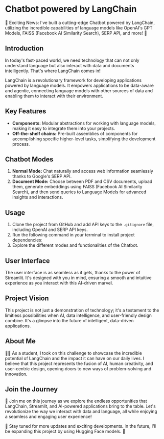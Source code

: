 # Chatbot powered by LangChain

🚀 Exciting News: I've built a cutting-edge Chatbot powered by LangChain, utilizing the incredible capabilities of language models like OpenAI's GPT Models, FAISS (Facebook AI Similarity Search), SERP API, and more! 🤖

## Introduction

In today's fast-paced world, we need technology that can not only understand language but also interact with data and documents intelligently. That's where LangChain comes in!

LangChain is a revolutionary framework for developing applications powered by language models. It empowers applications to be data-aware and agentic, connecting language models with other sources of data and enabling them to interact with their environment.

## Key Features

- **Components:** Modular abstractions for working with language models, making it easy to integrate them into your projects.
- **Off-the-shelf chains:** Pre-built assemblies of components for accomplishing specific higher-level tasks, simplifying the development process.

## Chatbot Modes

1. **Normal Mode:** Chat naturally and access web information seamlessly thanks to Google's SERP API.
2. **Document Mode:** Choose between PDF and CSV documents, upload them, generate embeddings using FAISS (Facebook AI Similarity Search), and then send queries to Language Models for advanced insights and interactions.

## Usage

1. Clone the project from GitHub and add API keys to the `.gitignore` file, including OpenAI and SERP API keys.
2. Run the following command in your terminal to install project dependencies:
3. Explore the different modes and functionalities of the Chatbot.

## User Interface

The user interface is as seamless as it gets, thanks to the power of Streamlit. It's designed with you in mind, ensuring a smooth and intuitive experience as you interact with this AI-driven marvel.

## Project Vision

This project is not just a demonstration of technology; it's a testament to the limitless possibilities when AI, data intelligence, and user-friendly design combine. It's a glimpse into the future of intelligent, data-driven applications.

## About Me

👨‍🎓 As a student, I took on this challenge to showcase the incredible potential of LangChain and the impact it can have on our daily lives. I believe that this project represents the fusion of AI, human creativity, and user-centric design, opening doors to new ways of problem-solving and innovation.

## Join the Journey

🙌 Join me on this journey as we explore the endless opportunities that LangChain, Streamlit, and AI-powered applications bring to the table. Let's revolutionize the way we interact with data and language, all while enjoying a seamless and engaging user experience!

🚀 Stay tuned for more updates and exciting developments. In the future, I'll be expanding this project by using Hugging Face models. 🌟
